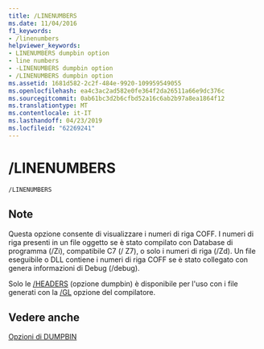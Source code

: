 ```yaml
---
title: /LINENUMBERS
ms.date: 11/04/2016
f1_keywords:
- /linenumbers
helpviewer_keywords:
- LINENUMBERS dumpbin option
- line numbers
- -LINENUMBERS dumpbin option
- /LINENUMBERS dumpbin option
ms.assetid: 1681d582-2c2f-484e-9920-109959549055
ms.openlocfilehash: ea4c3ac2ad582e0fe364f2da26511a66e9dc376c
ms.sourcegitcommit: 0ab61bc3d2b6cfbd52a16c6ab2b97a8ea1864f12
ms.translationtype: MT
ms.contentlocale: it-IT
ms.lasthandoff: 04/23/2019
ms.locfileid: "62269241"
---
```

# <a name="linenumbers"></a>/LINENUMBERS

```
/LINENUMBERS
```

## <a name="remarks"></a>Note

Questa opzione consente di visualizzare i numeri di riga COFF. I numeri di riga presenti in un file oggetto se è stato compilato con Database di programma (/Zi), compatibile C7 (/ Z7), o solo i numeri di riga (/Zd). Un file eseguibile o DLL contiene i numeri di riga COFF se è stato collegato con genera informazioni di Debug (/debug).

Solo le [/HEADERS](headers.md) (opzione dumpbin) è disponibile per l'uso con i file generati con la [/GL](gl-whole-program-optimization.md) opzione del compilatore.

## <a name="see-also"></a>Vedere anche

[Opzioni di DUMPBIN](dumpbin-options.md)
